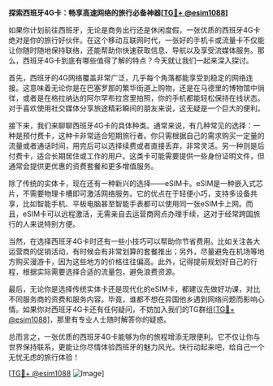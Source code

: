 **探索西班牙4G卡：畅享高速网络的旅行必备神器[[TG💪+ @esim1088](https://t.me/s/esim1088)]**

如果你计划前往西班牙，无论是商务出行还是休闲度假，一张优质的西班牙4G卡绝对是你的旅行好伙伴。在这个移动互联网时代，一张好的手机卡或流量卡不仅能让你随时随地保持联络，还能帮助你快速获取信息、导航以及享受流媒体服务。那么，西班牙4G卡到底有哪些值得了解的特点？今天就让我们一起来深入探讨。

首先，西班牙的4G网络覆盖非常广泛，几乎每个角落都能享受到稳定的网络连接。这意味着无论你是在巴塞罗那的繁华街道上购物，还是在马德里的博物馆中徜徉，或者是在格拉纳达的阿尔罕布拉宫里拍照，你的手机都能轻松保持在线状态。对于喜欢使用社交媒体分享旅途精彩瞬间的朋友来说，这无疑是一个巨大的便利。

接下来，我们来聊聊西班牙4G卡的具体种类。通常来说，有几种常见的选择：一种是预付费卡，这种卡非常适合短期旅行者。你只需根据自己的需求购买一定量的流量或者通话时间，用完后可以选择续费或者直接丢弃，非常灵活。另一种则是后付费卡，适合长期居住或工作的用户。这类卡可能需要提供一些身份证明文件，但通常会提供更优惠的资费套餐和更多增值服务。

除了传统的实体卡，现在还有一种新兴的选择——eSIM卡。eSIM是一种嵌入式芯片，不需要物理卡槽即可激活网络服务。它的优点在于轻便小巧，支持多设备共享，比如智能手机、平板电脑甚至智能手表都可以使用同一张eSIM卡上网。而且，eSIM卡可以远程激活，无需亲自去运营商网点办理手续，这对于经常跨国旅行的人来说特别方便。

当然，在选择西班牙4G卡时还有一些小技巧可以帮助你节省费用。比如关注各大运营商的促销活动，有时候会有非常划算的套餐推出；另外，尽量避免在机场等地方购买漫游卡，因为这些地方的价格往往偏高。此外，记得提前规划好自己的行程，根据实际需要选择合适的流量包，避免浪费资源。

最后，无论你是选择传统实体卡还是现代化的eSIM卡，都建议先做好功课，对比不同服务商的资费和服务内容。毕竟，谁都不想在异国他乡遇到网络问题而影响心情。如果你对西班牙4G卡还有任何疑问，不妨加入我们的TG群组[[TG💪+ @esim1088](https://t.me/s/esim1088)]，那里有专业人士随时解答你的疑惑。

总而言之，一张优质的西班牙4G卡能够为你的旅程增添无限便利。它不仅让你与世界保持联系，更能让你尽情体验西班牙的魅力风光。快行动起来吧，给自己一个无忧无虑的旅行体验！

[[TG💪+ @esim1088](https://t.me/s/esim1088) ![Image](https://i.postimg.cc/4NQfJmqS/Snipaste-2025-05-13-00-14-12.png)]